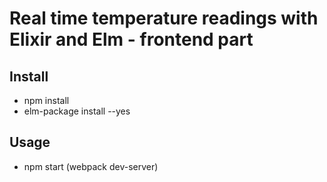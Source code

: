 # Real time temperature readings with Elixir and Elm - frontend part


## Install
  * npm install
  * elm-package install --yes

## Usage
  * npm start (webpack dev-server)




